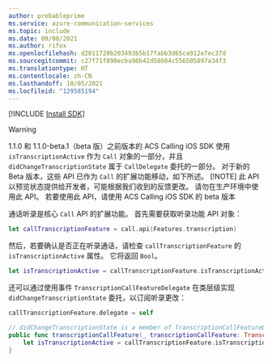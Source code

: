 ```yaml
---
author: probableprime
ms.service: azure-communication-services
ms.topic: include
ms.date: 09/08/2021
ms.author: rifox
ms.openlocfilehash: d2011720b203493b5b17fabb3d65ca912e7ec37d
ms.sourcegitcommit: c27f71f890ecba96b42d58604c556505897a34f3
ms.translationtype: HT
ms.contentlocale: zh-CN
ms.lasthandoff: 10/05/2021
ms.locfileid: "129585194"
---
```

[!INCLUDE [Install SDK](../install-sdk/install-sdk-ios.md)]

> [!WARNING]
> 1\.1.0 和 1.1.0-beta.1（beta 版）之前版本的 ACS Calling iOS SDK 使用 `isTranscriptionActive` 作为 `Call` 对象的一部分，并且 `didChangeTranscriptionState` 属于 `CallDelegate` 委托的一部分。 对于新的 Beta 版本，这些 API 已作为 `Call` 的扩展功能移动，如下所述。
> [!NOTE]
> 此 API 以预览状态提供给开发者，可能根据我们收到的反馈更改。 请勿在生产环境中使用此 API。 若要使用此 API，请使用 ACS Calling iOS SDK 的 beta 版本

通话听录是核心 `Call` API 的扩展功能。 首先需要获取听录功能 API 对象：

```swift
let callTranscriptionFeature = call.api(Features.transcription)
```

然后，若要确认是否正在听录通话，请检查 `callTranscriptionFeature` 的 `isTranscriptionActive` 属性。 它将返回 `Bool`。

```swift
let isTranscriptionActive = callTranscriptionFeature.isTranscriptionActive;
```

还可以通过使用事件 `TranscriptionCallFeatureDelegate` 在类层级实现 `didChangeTranscriptionState` 委托，以订阅听录更改：

```swift
callTranscriptionFeature.delegate = self

// didChangeTranscriptionState is a member of TranscriptionCallFeatureDelegate
public func transcriptionCallFeature(_ transcriptionCallFeature: TranscriptionCallFeature, didChangeTranscriptionState args: PropertyChangedEventArgs) {
    let isTranscriptionActive = callTranscriptionFeature.isTranscriptionActive
}
```

